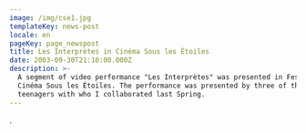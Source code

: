 ```yaml
---
image: /img/cse1.jpg
templateKey: news-post
locale: en
pageKey: page_newspost
title: Les Interprètes in Cinéma Sous les Étoiles
date: 2003-09-30T21:10:00.000Z
description: >-
  A segment of video performance "Les Interprètes" was presented in Festival
  Cinéma Sous les Étoiles. The performance was presented by three of the 16
  teenagers with who I collaborated last Spring.
---
```

.
